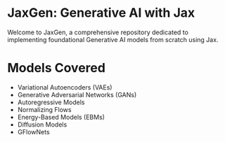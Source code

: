# JaxGen: Generative AI with Jax

Welcome to JaxGen, a comprehensive repository dedicated to implementing foundational Generative AI models from scratch using Jax.

# Models Covered
- Variational Autoencoders (VAEs)
- Generative Adversarial Networks (GANs)
- Autoregressive Models
- Normalizing Flows
- Energy-Based Models (EBMs)
- Diffusion Models
- GFlowNets